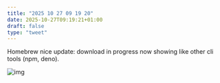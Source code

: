 ```yaml
---
title: "2025 10 27 09 19 20"
date: 2025-10-27T09:19:21+01:00
draft: false
type: "tweet"
---
```


Homebrew nice update: download in progress now showing like other cli tools (npm, deno).

![img](/img/2025-10-27-09-13-38.png)
